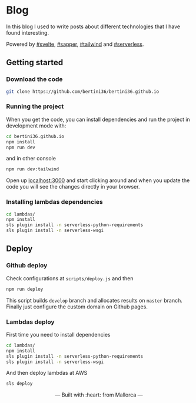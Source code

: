 # Blog

In this blog I used to write posts about different technologies that I have 
found interesting.

Powered by [#svelte](https://github.com/sveltejs/svelte),
 [#sapper](https://github.com/sveltejs/sapper),
 [#tailwind](https://github.com/tailwindcss/tailwindcss) and
 [#serverless](https://www.serverless.com/).

## Getting started

### Download the code

```bash
git clone https://github.com/bertini36/bertini36.github.io
```

### Running the project

When you get the code, you can install dependencies and run the project in development mode with:

```bash
cd bertini36.github.io
npm install
npm run dev
```

and in other console

```bash
npm run dev:tailwind
```

Open up [localhost:3000](http://localhost:3000) and start clicking around
and when you update the code you will see the changes directly in your browser.

### Installing lambdas dependencies
```bash
cd lambdas/
npm install 
sls plugin install -n serverless-python-requirements
sls plugin install -n serverless-wsgi
```


## Deploy

### Github deploy
Check configurations at `scripts/deploy.js` and then
```bash
npm run deploy
```
This script builds `develop` branch and allocates results on `master` branch. 
Finally just configure the custom domain on Github pages.

### Lambdas deploy

First time you need to install dependencies
```bash
cd lambdas/
npm install 
sls plugin install -n serverless-python-requirements
sls plugin install -n serverless-wsgi
```

And then deploy lambdas at AWS
```bash
sls deploy
```

<p align="center">&mdash; Built with :heart: from Mallorca &mdash;</p>